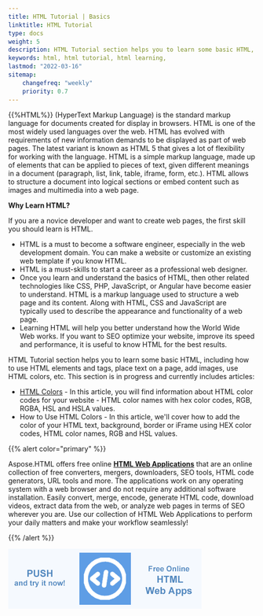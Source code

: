 ```yaml
---
title: HTML Tutorial | Basics
linktitle: HTML Tutorial
type: docs
weight: 5
description: HTML Tutorial section helps you to learn some basic HTML, including how to use HTML elements and tags, place text on a page, add images, use HTML colors, etc.
keywords: html, html tutorial, html learning, 
lastmod: "2022-03-16"
sitemap:
    changefreq: "weekly"
    priority: 0.7
---
```


<link href="./../style.css" rel="stylesheet" type="text/css" />

{{%HTML%}} (HyperText Markup Language) is the standard markup language for documents created for display in browsers. HTML is one of the most widely used languages over the web. HTML has evolved with requirements of new information demands to be displayed as part of web pages. The latest variant is known as HTML 5 that gives a lot of flexibility for working with the language. HTML is a simple markup language, made up of elements that can be applied to pieces of text, given different meanings in a document (paragraph, list, link, table, iframe, form, etc.). HTML allows to structure a document into logical sections or embed content such as images and multimedia into a web page.

**Why Learn HTML?**

If you are a novice developer and want to create web pages, the first skill you should learn is HTML.

- HTML is a must to become a software engineer, especially in the web development domain. You can make a website or customize an existing web template if you know HTML. 
- HTML is a must-skills to start a career as a professional web designer.
- Once you learn and understand the basics of HTML, then other related technologies like CSS, PHP, JavaScript, or Angular have become easier to understand. HTML is a markup language used to structure a web page and its content. Along with HTML, CSS and JavaScript are typically used to describe the appearance and functionality of a web page.
- Learning HTML will help you better understand how the World Wide Web works. If you want to SEO optimize your website, improve its speed and performance, it is useful to know HTML for the best results.

HTML Tutorial section helps you to learn some basic HTML, including how to use HTML elements and tags, place text on a page, add images, use HTML colors, etc. This section is in progress and currently includes articles:
 - [HTML Colors](https://docs.aspose.com/html/net/tutorial/html-colors/) - In this article, you  will find information about HTML color codes for your website - HTML color names with hex color codes, RGB, RGBA, HSL and HSLA values.
 - How to Use HTML Colors - In this article, we'll cover how to add the color of your HTML text, background, border or iFrame using HEX color codes, HTML color names, RGB and HSL values.

{{% alert color="primary" %}} 

Aspose.HTML offers free online <a href="https://products.aspose.app/html/applications" target="_blank">**HTML Web Applications**</a> that  are an online collection of free converters, mergers, downloaders, SEO tools, HTML code generators, URL tools and more. The applications work on any operating system with a web browser and do not require any additional software installation. Easily convert, merge, encode, generate HTML code, download videos, extract data from the web, or analyze web pages in terms of SEO wherever you are. Use our collection of HTML Web Applications to perform your daily matters and make your workflow seamlessly!

{{% /alert %}} 

<a href="https://products.aspose.app/html/applications" target="_blank">![Text "Banner HTML Web Applications"](html-web-apps.png#center)</a> 







